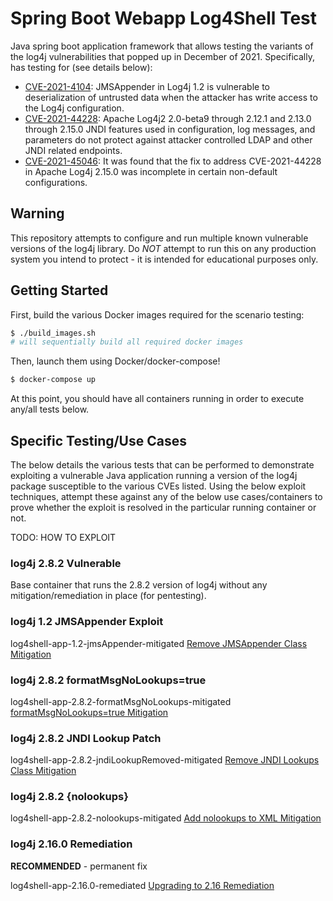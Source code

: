 # Spring Boot Webapp Log4Shell Test

Java spring boot application framework that allows testing the variants of the log4j vulnerabilities that
popped up in December of 2021. Specifically, has testing for (see details below):

- [CVE-2021-4104](https://nvd.nist.gov/vuln/detail/CVE-2021-4104): JMSAppender in Log4j 1.2 is vulnerable to
deserialization of untrusted data when the attacker has write access to the Log4j configuration.
- [CVE-2021-44228](https://nvd.nist.gov/vuln/detail/CVE-2021-44228): Apache Log4j2 2.0-beta9 through 2.12.1 and
2.13.0 through 2.15.0 JNDI features used in configuration, log messages, and parameters do not protect against
attacker controlled LDAP and other JNDI related endpoints.
- [CVE-2021-45046](https://nvd.nist.gov/vuln/detail/CVE-2021-45046): It was found that the fix to address
CVE-2021-44228 in Apache Log4j 2.15.0 was incomplete in certain non-default configurations.

## Warning

This repository attempts to configure and run multiple known vulnerable versions of the log4j library. Do
*NOT* attempt to run this on any production system you intend to protect - it is intended for educational
purposes only.

## Getting Started

First, build the various Docker images required for the scenario testing:

```bash
$ ./build_images.sh
# will sequentially build all required docker images
```

Then, launch them using Docker/docker-compose!

```bash
$ docker-compose up
```

At this point, you should have all containers running in order to execute any/all tests below.

## Specific Testing/Use Cases

The below details the various tests that can be performed to demonstrate exploiting a vulnerable Java
application running a version of the log4j package susceptible to the various CVEs listed. Using the below exploit
techniques, attempt these against any of the below use cases/containers to prove whether the exploit is resolved in
the particular running container or not.

TODO: HOW TO EXPLOIT

### log4j 2.8.2 Vulnerable

Base container that runs the 2.8.2 version of log4j without any mitigation/remediation in place (for pentesting).

### log4j 1.2 JMSAppender Exploit

log4shell-app-1.2-jmsAppender-mitigated
[Remove JMSAppender Class Mitigation](https://access.redhat.com/security/cve/CVE-2021-4104#cve-details-mitigation)

### log4j 2.8.2 formatMsgNoLookups=true

log4shell-app-2.8.2-formatMsgNoLookups-mitigated
[formatMsgNoLookups=true Mitigation](https://www.lunasec.io/docs/blog/log4j-zero-day-mitigation-guide/#option-2-enable-formatmsgnolookups)

### log4j 2.8.2 JNDI Lookup Patch

log4shell-app-2.8.2-jndiLookupRemoved-mitigated
[Remove JNDI Lookups Class Mitigation](https://www.lunasec.io/docs/blog/log4j-zero-day-mitigation-guide/#option-3-jndi-patch)

### log4j 2.8.2 {nolookups}

log4shell-app-2.8.2-nolookups-mitigated
[Add nolookups to XML Mitigation](https://www.lunasec.io/docs/blog/log4j-zero-day-mitigation-guide/#option-3-jndi-patch)

### log4j 2.16.0 Remediation

**RECOMMENDED** - permanent fix

log4shell-app-2.16.0-remediated
[Upgrading to 2.16 Remediation](https://www.lunasec.io/docs/blog/log4j-zero-day-mitigation-guide/#option-1-upgrading-to-2160)
